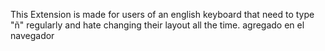 This Extension is made for users of an english keyboard that need to type "ñ" regularly and hate changing their layout all the time.
agregado en el navegador
